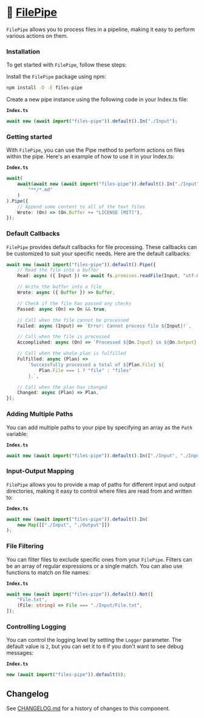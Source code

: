 # 🧪 [FilePipe]

`FilePipe` allows you to process files in a pipeline, making it easy to perform
various actions on them.

### Installation

To get started with `FilePipe`, follow these steps:

Install the `FilePipe` package using npm:

```sh
npm install -D -E files-pipe
```

Create a new pipe instance using the following code in your Index.ts file:

**`Index.ts`**

```ts
await new (await import("files-pipe")).default().In("./Input");
```

### Getting started

With `FilePipe`, you can use the Pipe method to perform actions on files within
the pipe. Here's an example of how to use it in your Index.ts:

**`Index.ts`**

```ts
await(
	await(await new (await import("files-pipe")).default().In("./Input")).By(
		"**/*.md"
	)
).Pipe({
	// Append some content to all of the text files
	Wrote: (On) => (On.Buffer += "LICENSE [MIT]"),
});
```

### Default Callbacks

`FilePipe` provides default callbacks for file processing. These callbacks can
be customized to suit your specific needs. Here are the default callbacks:

```ts
await new (await import("files-pipe")).default().Pipe({
	// Read the file into a buffer
	Read: async ({ Input }) => await fs.promises.readFile(Input, "utf-8"),

	// Write the buffer into a file
	Wrote: async ({ Buffer }) => Buffer,

	// Check if the file has passed any checks
	Passed: async (On) => On && true,

	// Call when the file cannot be processed
	Failed: async (Input) => `Error: Cannot process file ${Input}!`,

	// Call when the file is processed
	Accomplished: async (On) => `Processed ${On.Input} in ${On.Output}.`,

	// Call when the whole plan is fulfilled
	Fulfilled: async (Plan) =>
		`Successfully processed a total of ${Plan.File} ${
			Plan.File === 1 ? "file" : "files"
		}.`,

	// Call when the plan has changed
	Changed: async (Plan) => Plan,
});
```

### Adding Multiple Paths

You can add multiple paths to your pipe by specifying an array as the `Path`
variable:

**`Index.ts`**

```ts
await new (await import("files-pipe")).default().In(["./Input", "./Input2"]);
```

### Input-Output Mapping

`FilePipe` allows you to provide a map of paths for different input and output
directories, making it easy to control where files are read from and written to:

**`Index.ts`**

```ts
await new (await import("files-pipe")).default().In(
	new Map([["./Input", "./Output"]])
);
```

### File Filtering

You can filter files to exclude specific ones from your `FilePipe`. Filters can
be an array of regular expressions or a single match. You can also use functions
to match on file names:

**`Index.ts`**

```ts
await new (await import("files-pipe")).default().Not([
	"File.txt",
	(File: string) => File === "./Input/File.txt",
]);
```

### Controlling Logging

You can control the logging level by setting the `Logger` parameter. The default
value is `2`, but you can set it to `0` if you don't want to see debug messages:

**`Index.ts`**

```ts
new (await import("files-pipe")).default(0);
```

[FilePipe]: https://npmjs.org/files-pipe

## Changelog

See [CHANGELOG.md](CHANGELOG.md) for a history of changes to this component.
